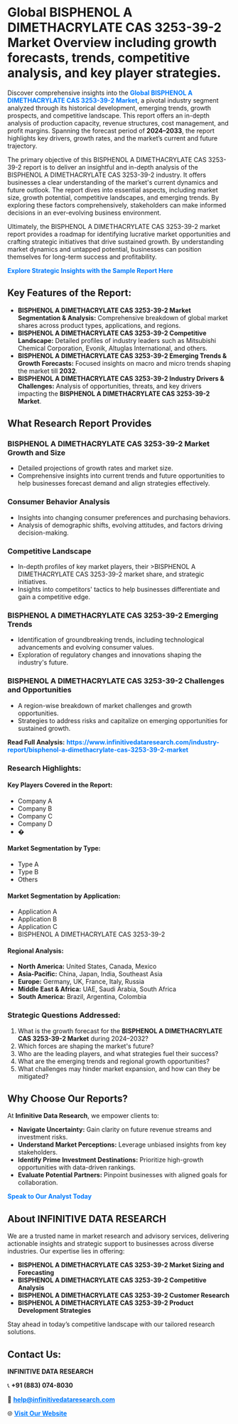 <h1>Global BISPHENOL A DIMETHACRYLATE CAS 3253-39-2 Market Overview including growth forecasts, trends, competitive analysis, and key player strategies.</h1>
<p>
Discover comprehensive insights into the 
<a href="https://www.infinitivedataresearch.com/industry-report/bisphenol-a-dimethacrylate-cas-3253-39-2-market" rel="dofollow" style="color: #007BFF; text-decoration: none;"><strong>Global BISPHENOL A DIMETHACRYLATE CAS 3253-39-2 Market</strong></a>, a pivotal industry segment analyzed through its historical development, emerging trends, growth prospects, and competitive landscape. This report offers an in-depth analysis of production capacity, revenue structures, cost management, and profit margins. Spanning the forecast period of <strong>2024–2033</strong>, the report highlights key drivers, growth rates, and the market’s current and future trajectory.
</p>
<p>
The primary objective of this BISPHENOL A DIMETHACRYLATE CAS 3253-39-2 report is to deliver an insightful and in-depth analysis of the BISPHENOL A DIMETHACRYLATE CAS 3253-39-2 industry. It offers businesses a clear understanding of the market's current dynamics and future outlook. The report dives into essential aspects, including market size, growth potential, competitive landscapes, and emerging trends. By exploring these factors comprehensively, stakeholders can make informed decisions in an ever-evolving business environment.
</p>
<p>
Ultimately, the BISPHENOL A DIMETHACRYLATE CAS 3253-39-2 market report provides a roadmap for identifying lucrative market opportunities and crafting strategic initiatives that drive sustained growth. By understanding market dynamics and untapped potential, businesses can position themselves for long-term success and profitability.
</p>
<p>
<a href="https://www.infinitivedataresearch.com/request-sample/reportId=111950" style="color: #007BFF; text-decoration: none;"><strong>Explore Strategic Insights with the Sample Report Here</strong></a>
</p>

<h2>Key Features of the Report:</h2>
<ul>
<li><strong>BISPHENOL A DIMETHACRYLATE CAS 3253-39-2 Market Segmentation & Analysis:</strong> Comprehensive breakdown of global market shares across product types, applications, and regions.</li>
<li><strong>BISPHENOL A DIMETHACRYLATE CAS 3253-39-2 Competitive Landscape:</strong> Detailed profiles of industry leaders such as Mitsubishi Chemical Corporation, Evonik, Altuglas International, and others.</li>
<li><strong>BISPHENOL A DIMETHACRYLATE CAS 3253-39-2 Emerging Trends & Growth Forecasts:</strong> Focused insights on macro and micro trends shaping the market till <strong>2032</strong>.</li>
<li><strong>BISPHENOL A DIMETHACRYLATE CAS 3253-39-2 Industry Drivers & Challenges:</strong> Analysis of opportunities, threats, and key drivers impacting the <strong>BISPHENOL A DIMETHACRYLATE CAS 3253-39-2 Market</strong>.</li>
</ul>

<h2>What Research Report Provides</h2>
<h3>BISPHENOL A DIMETHACRYLATE CAS 3253-39-2 Market Growth and Size</h3>
<ul>
<li>Detailed projections of growth rates and market size.</li>
<li>Comprehensive insights into current trends and future opportunities to help businesses forecast demand and align strategies effectively.</li>
</ul>

<h3>Consumer Behavior Analysis</h3>
<ul>
<li>Insights into changing consumer preferences and purchasing behaviors.</li>
<li>Analysis of demographic shifts, evolving attitudes, and factors driving decision-making.</li>
</ul>

<h3>Competitive Landscape</h3>
<ul>
<li>In-depth profiles of key market players, their >BISPHENOL A DIMETHACRYLATE CAS 3253-39-2 market share, and strategic initiatives.</li>
<li>Insights into competitors' tactics to help businesses differentiate and gain a competitive edge.</li>
</ul>

<h3>BISPHENOL A DIMETHACRYLATE CAS 3253-39-2 Emerging Trends</h3>
<ul>
<li>Identification of groundbreaking trends, including technological advancements and evolving consumer values.</li>
<li>Exploration of regulatory changes and innovations shaping the industry's future.</li>
</ul>

<h3>BISPHENOL A DIMETHACRYLATE CAS 3253-39-2 Challenges and Opportunities</h3>
<ul>
<li>A region-wise breakdown of market challenges and growth opportunities.</li>
<li>Strategies to address risks and capitalize on emerging opportunities for sustained growth.</li>
</ul>
<p><strong>Read Full Analysis:</strong> <a href="https://www.infinitivedataresearch.com/industry-report/bisphenol-a-dimethacrylate-cas-3253-39-2-market" rel="dofollow" style="color: #007BFF; text-decoration: none;"><strong>https://www.infinitivedataresearch.com/industry-report/bisphenol-a-dimethacrylate-cas-3253-39-2-market</strong></a></p>
<h3>Research Highlights:</h3>
<h4>Key Players Covered in the Report:</h4>
<ul><li>Company A</li><li>Company B</li><li>Company C</li><li>Company D</li><li>�</li></ul>
<h4>Market Segmentation by Type:</h4>
<ul><li>Type A</li><li>Type B</li><li>Others</li></ul>
<h4>Market Segmentation by Application:</h4>
<ul><li>Application A</li><li>Application B</li><li>Application C</li><li>BISPHENOL A DIMETHACRYLATE CAS 3253-39-2</li></ul>

<h4>Regional Analysis:</h4>
<ul>
<li><strong>North America:</strong> United States, Canada, Mexico</li>
<li><strong>Asia-Pacific:</strong> China, Japan, India, Southeast Asia</li>
<li><strong>Europe:</strong> Germany, UK, France, Italy, Russia</li>
<li><strong>Middle East & Africa:</strong> UAE, Saudi Arabia, South Africa</li>
<li><strong>South America:</strong> Brazil, Argentina, Colombia</li>
</ul>

<h3>Strategic Questions Addressed:</h3>
<ol>
<li>What is the growth forecast for the <strong>BISPHENOL A DIMETHACRYLATE CAS 3253-39-2 Market</strong> during 2024–2032?</li>
<li>Which forces are shaping the market's future?</li>
<li>Who are the leading players, and what strategies fuel their success?</li>
<li>What are the emerging trends and regional growth opportunities?</li>
<li>What challenges may hinder market expansion, and how can they be mitigated?</li>
</ol>

<h2>Why Choose Our Reports?</h2>
<p>At <strong>Infinitive Data Research</strong>, we empower clients to:</p>
<ul>
<li><strong>Navigate Uncertainty:</strong> Gain clarity on future revenue streams and investment risks.</li>
<li><strong>Understand Market Perceptions:</strong> Leverage unbiased insights from key stakeholders.</li>
<li><strong>Identify Prime Investment Destinations:</strong> Prioritize high-growth opportunities with data-driven rankings.</li>
<li><strong>Evaluate Potential Partners:</strong> Pinpoint businesses with aligned goals for collaboration.</li>
</ul>
<p><a href="https://www.infinitivedataresearch.com/industry-report/bisphenol-a-dimethacrylate-cas-3253-39-2-market" rel="dofollow" style="color: #007BFF; text-decoration: none;"><strong>Speak to Our Analyst Today</strong></a></p>

<h2>About INFINITIVE DATA RESEARCH</h2>
<p>We are a trusted name in market research and advisory services, delivering actionable insights and strategic support to businesses across diverse industries. Our expertise lies in offering:</p>
<ul>
<li><strong>BISPHENOL A DIMETHACRYLATE CAS 3253-39-2 Market Sizing and Forecasting</strong></li>
<li><strong>BISPHENOL A DIMETHACRYLATE CAS 3253-39-2 Competitive Analysis</strong></li>
<li><strong>BISPHENOL A DIMETHACRYLATE CAS 3253-39-2 Customer Research</strong></li>
<li><strong>BISPHENOL A DIMETHACRYLATE CAS 3253-39-2 Product Development Strategies</strong></li>
</ul>
<p>Stay ahead in today’s competitive landscape with our tailored research solutions.</p>

<h2>Contact Us:</h2>
<p><strong>INFINITIVE DATA RESEARCH</strong></p>
<p>📞 <strong>+91 (883) 074-8030</strong></p>
<p>📧 <strong><a href="mailto:help@infinitivedataresearch.com" style="color: #007BFF;">help@infinitivedataresearch.com</a></strong></p>
<p>🌐 <strong><a href="https://www.infinitivedataresearch.com" rel="dofollow" style="color: #007BFF;">Visit Our Website</a></strong></p>